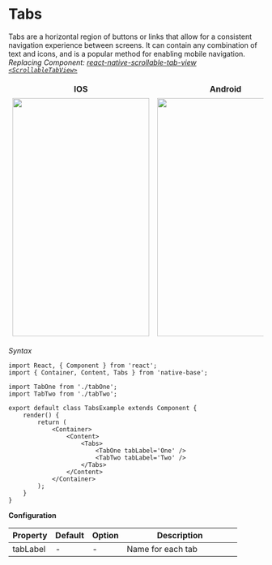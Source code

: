 # Tabs

Tabs are a horizontal region of buttons or links that allow for a consistent navigation experience between screens. It can contain any combination of text and icons, and is a popular method for enabling mobile navigation.<br />
*Replacing Component: [react-native-scrollable-tab-view <code>&lt;ScrollableTabView></code>](https://github.com/brentvatne/react-native-scrollable-tab-view)*

<table>
  <thead>
    <tr style="border-style: hidden">
      <th style="border-style: hidden">IOS</th>
      <th>Android</th>
    </tr>
  </thead>
  <thead>
    <tr style="border-style: hidden">
      <th style="border-style: hidden"><img height="470" width="270" src="{{('../assets/ios/components/tabs.gif')}}" alt="" /></th>
      <th><img height="470" width="270" src="{{('../assets/android/components/tabs.gif')}}" alt="" /></th>
    </tr>
  </thead>
</table>

*Syntax*

<pre class="line-numbers"><code class="language-jsx">import React, { Component } from 'react';
import { Container, Content, Tabs } from 'native-base';

import TabOne from './tabOne';
import TabTwo from './tabTwo';
​
export default class TabsExample extends Component {
    render() {
        return (
            &lt;Container>
                &lt;Content>
                    &lt;Tabs>
                        &lt;TabOne tabLabel='One' />
                        &lt;TabTwo tabLabel='Two' />
                    &lt;/Tabs>
                &lt;/Content>
            &lt;/Container>
        );
    }
}</code></pre>


**Configuration**
<table class="table table-bordered">
        <thead>
            <tr>
                <th>Property</th>
                <th>Default</th>
                <th>Option</th>
                <th width="50%">Description</th>
            </tr>
        </thead>
        <tbody>
            <tr>
                <td>tabLabel</td>
                <td> - </td>
                <td> - </td>
                <td>Name for each tab</td>
            </tr>
        </tbody>
    </table>
